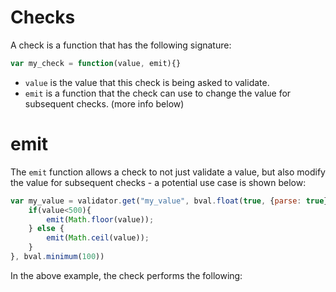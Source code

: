 Checks
========
A check is a function that has the following signature:

```javascript
var my_check = function(value, emit){}
```

* ```value``` is the value that this check is being asked to validate.
* ```emit``` is a function that the check can use to change the value for subsequent checks. (more info below)

emit
========
The ```emit``` function allows a check to not just validate a value, but also modify the value for subsequent checks - a potential use case is shown below:

```javascript
var my_value = validator.get("my_value", bval.float(true, {parse: true}), function(value, emit){
	if(value<500){
		emit(Math.floor(value));
	} else {
		emit(Math.ceil(value));
	}
}, bval.minimum(100))
```

In the above example, the check performs the following: